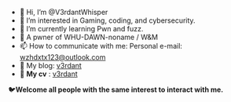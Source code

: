 - 👋 Hi, I’m @V3rdantWhisper 
- 👀 I’m interested in Gaming, coding, and cybersecurity.  
- 🌱 I’m currently learning Pwn and fuzz.
- 🚂 A pwner of WHU-DAWN-noname / W&M
- 📫 How to communicate with me: Personal e-mail: wzhdxtx123@outlook.com
- 🥖 My blog: [v3rdant](https://v3rdant.cn)
- 🥇 **My cv** : [v3rdant](https://www.overleaf.com/read/vdxnvznhhrpw#0fb4bf)


🐦**Welcome all people with the same interest to interact with me.**
<!---
Du-Mu/Du-Mu is a ✨ special ✨ repository because its `README.md` (this file) appears on your GitHub profile.
You can click the Preview link to take a look at your changes.
--->
